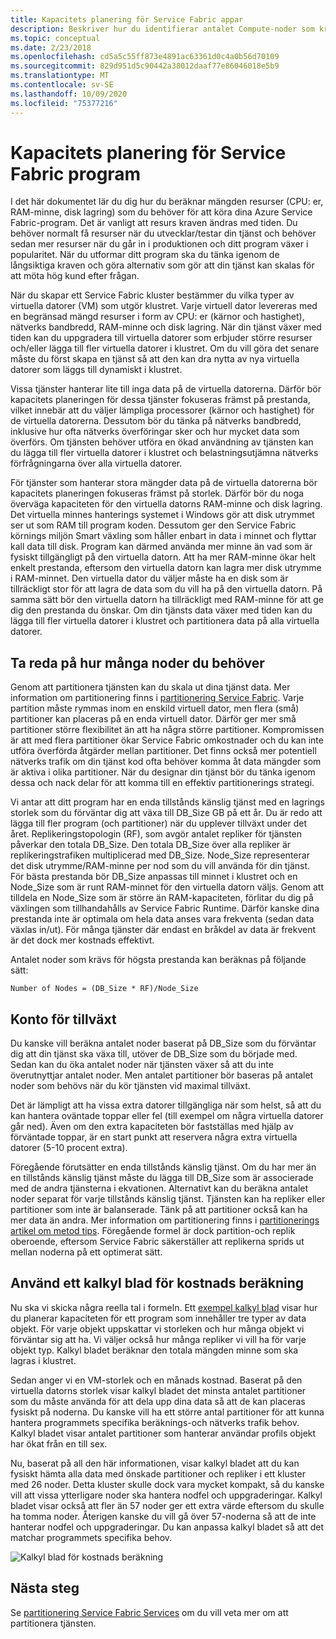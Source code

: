 ```yaml
---
title: Kapacitets planering för Service Fabric appar
description: Beskriver hur du identifierar antalet Compute-noder som krävs för ett Service Fabric program
ms.topic: conceptual
ms.date: 2/23/2018
ms.openlocfilehash: cd5a5c55ff873e4891ac63361d0c4a0b56d70109
ms.sourcegitcommit: 829d951d5c90442a38012daaf77e86046018e5b9
ms.translationtype: MT
ms.contentlocale: sv-SE
ms.lasthandoff: 10/09/2020
ms.locfileid: "75377216"
---
```

# <a name="capacity-planning-for-service-fabric-applications"></a>Kapacitets planering för Service Fabric program
I det här dokumentet lär du dig hur du beräknar mängden resurser (CPU: er, RAM-minne, disk lagring) som du behöver för att köra dina Azure Service Fabric-program. Det är vanligt att resurs kraven ändras med tiden. Du behöver normalt få resurser när du utvecklar/testar din tjänst och behöver sedan mer resurser när du går in i produktionen och ditt program växer i popularitet. När du utformar ditt program ska du tänka igenom de långsiktiga kraven och göra alternativ som gör att din tjänst kan skalas för att möta hög kund efter frågan.

 När du skapar ett Service Fabric kluster bestämmer du vilka typer av virtuella datorer (VM) som utgör klustret. Varje virtuell dator levereras med en begränsad mängd resurser i form av CPU: er (kärnor och hastighet), nätverks bandbredd, RAM-minne och disk lagring. När din tjänst växer med tiden kan du uppgradera till virtuella datorer som erbjuder större resurser och/eller lägga till fler virtuella datorer i klustret. Om du vill göra det senare måste du först skapa en tjänst så att den kan dra nytta av nya virtuella datorer som läggs till dynamiskt i klustret.

Vissa tjänster hanterar lite till inga data på de virtuella datorerna. Därför bör kapacitets planeringen för dessa tjänster fokuseras främst på prestanda, vilket innebär att du väljer lämpliga processorer (kärnor och hastighet) för de virtuella datorerna. Dessutom bör du tänka på nätverks bandbredd, inklusive hur ofta nätverks överföringar sker och hur mycket data som överförs. Om tjänsten behöver utföra en ökad användning av tjänsten kan du lägga till fler virtuella datorer i klustret och belastningsutjämna nätverks förfrågningarna över alla virtuella datorer.

För tjänster som hanterar stora mängder data på de virtuella datorerna bör kapacitets planeringen fokuseras främst på storlek. Därför bör du noga överväga kapaciteten för den virtuella datorns RAM-minne och disk lagring. Det virtuella minnes hanterings systemet i Windows gör att disk utrymmet ser ut som RAM till program koden. Dessutom ger den Service Fabric körnings miljön Smart växling som håller enbart in data i minnet och flyttar kall data till disk. Program kan därmed använda mer minne än vad som är fysiskt tillgängligt på den virtuella datorn. Att ha mer RAM-minne ökar helt enkelt prestanda, eftersom den virtuella datorn kan lagra mer disk utrymme i RAM-minnet. Den virtuella dator du väljer måste ha en disk som är tillräckligt stor för att lagra de data som du vill ha på den virtuella datorn. På samma sätt bör den virtuella datorn ha tillräckligt med RAM-minne för att ge dig den prestanda du önskar. Om din tjänsts data växer med tiden kan du lägga till fler virtuella datorer i klustret och partitionera data på alla virtuella datorer.

## <a name="determine-how-many-nodes-you-need"></a>Ta reda på hur många noder du behöver
Genom att partitionera tjänsten kan du skala ut dina tjänst data. Mer information om partitionering finns i [partitionering Service Fabric](service-fabric-concepts-partitioning.md). Varje partition måste rymmas inom en enskild virtuell dator, men flera (små) partitioner kan placeras på en enda virtuell dator. Därför ger mer små partitioner större flexibilitet än att ha några större partitioner. Kompromissen är att med flera partitioner ökar Service Fabric omkostnader och du kan inte utföra överförda åtgärder mellan partitioner. Det finns också mer potentiell nätverks trafik om din tjänst kod ofta behöver komma åt data mängder som är aktiva i olika partitioner. När du designar din tjänst bör du tänka igenom dessa och nack delar för att komma till en effektiv partitionerings strategi.

Vi antar att ditt program har en enda tillstånds känslig tjänst med en lagrings storlek som du förväntar dig att växa till DB_Size GB på ett år. Du är redo att lägga till fler program (och partitioner) när du upplever tillväxt under det året.  Replikeringstopologin (RF), som avgör antalet repliker för tjänsten påverkar den totala DB_Size. Den totala DB_Size över alla repliker är replikeringstrafiken multiplicerad med DB_Size.  Node_Size representerar det disk utrymme/RAM-minne per nod som du vill använda för din tjänst. För bästa prestanda bör DB_Size anpassas till minnet i klustret och en Node_Size som är runt RAM-minnet för den virtuella datorn väljs. Genom att tilldela en Node_Size som är större än RAM-kapaciteten, förlitar du dig på växlingen som tillhandahålls av Service Fabric Runtime. Därför kanske dina prestanda inte är optimala om hela data anses vara frekventa (sedan data växlas in/ut). För många tjänster där endast en bråkdel av data är frekvent är det dock mer kostnads effektivt.

Antalet noder som krävs för högsta prestanda kan beräknas på följande sätt:

```
Number of Nodes = (DB_Size * RF)/Node_Size

```


## <a name="account-for-growth"></a>Konto för tillväxt
Du kanske vill beräkna antalet noder baserat på DB_Size som du förväntar dig att din tjänst ska växa till, utöver de DB_Size som du började med. Sedan kan du öka antalet noder när tjänsten växer så att du inte överutnyttjar antalet noder. Men antalet partitioner bör baseras på antalet noder som behövs när du kör tjänsten vid maximal tillväxt.

Det är lämpligt att ha vissa extra datorer tillgängliga när som helst, så att du kan hantera oväntade toppar eller fel (till exempel om några virtuella datorer går ned).  Även om den extra kapaciteten bör fastställas med hjälp av förväntade toppar, är en start punkt att reservera några extra virtuella datorer (5-10 procent extra).

Föregående förutsätter en enda tillstånds känslig tjänst. Om du har mer än en tillstånds känslig tjänst måste du lägga till DB_Size som är associerade med de andra tjänsterna i ekvationen. Alternativt kan du beräkna antalet noder separat för varje tillstånds känslig tjänst.  Tjänsten kan ha repliker eller partitioner som inte är balanserade. Tänk på att partitioner också kan ha mer data än andra. Mer information om partitionering finns i [partitionerings artikel om metod tips](service-fabric-concepts-partitioning.md). Föregående formel är dock partition-och replik oberoende, eftersom Service Fabric säkerställer att replikerna sprids ut mellan noderna på ett optimerat sätt.

## <a name="use-a-spreadsheet-for-cost-calculation"></a>Använd ett kalkyl blad för kostnads beräkning
Nu ska vi skicka några reella tal i formeln. Ett [exempel kalkyl blad](https://github.com/Azure/service-fabric/raw/master/docs_resources/SF_VM_Cost_calculator-NEW.xlsx) visar hur du planerar kapaciteten för ett program som innehåller tre typer av data objekt. För varje objekt uppskattar vi storleken och hur många objekt vi förväntar sig att ha. Vi väljer också hur många repliker vi vill ha för varje objekt typ. Kalkyl bladet beräknar den totala mängden minne som ska lagras i klustret.

Sedan anger vi en VM-storlek och en månads kostnad. Baserat på den virtuella datorns storlek visar kalkyl bladet det minsta antalet partitioner som du måste använda för att dela upp dina data så att de kan placeras fysiskt på noderna. Du kanske vill ha ett större antal partitioner för att kunna hantera programmets specifika beräknings-och nätverks trafik behov. Kalkyl bladet visar antalet partitioner som hanterar användar profils objekt har ökat från en till sex.

Nu, baserat på all den här informationen, visar kalkyl bladet att du kan fysiskt hämta alla data med önskade partitioner och repliker i ett kluster med 26 noder. Detta kluster skulle dock vara mycket kompakt, så du kanske vill att vissa ytterligare noder ska hantera nodfel och uppgraderingar. Kalkyl bladet visar också att fler än 57 noder ger ett extra värde eftersom du skulle ha tomma noder. Återigen kanske du vill gå över 57-noderna så att de inte hanterar nodfel och uppgraderingar. Du kan anpassa kalkyl bladet så att det matchar programmets specifika behov.   

![Kalkyl blad för kostnads beräkning][Image1]

## <a name="next-steps"></a>Nästa steg
Se [partitionering Service Fabric Services][10] om du vill veta mer om att partitionera tjänsten.

<!--Image references-->
[Image1]: ./media/SF-Cost.png

<!--Link references--In actual articles, you only need a single period before the slash-->
[10]: service-fabric-concepts-partitioning.md
